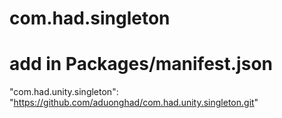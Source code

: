 # com.had.singleton
# add in Packages/manifest.json
"com.had.unity.singleton": "https://github.com/aduonghad/com.had.unity.singleton.git"